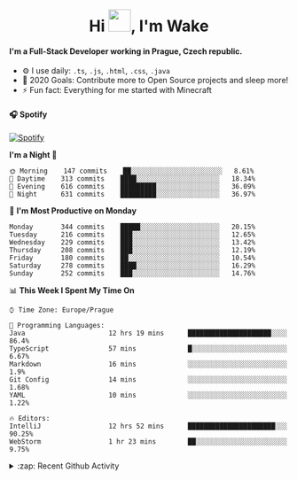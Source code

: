 <h1 align="center">Hi <img src="https://raw.githubusercontent.com/MrWakeCZ/MrWakeCZ/master/Hi.gif" width="40px" />, I'm Wake</h1>

#### I'm a Full-Stack Developer working in Prague, Czech republic.
- ⚙️ I use daily: `.ts`, `.js`, `.html`, `.css`, `.java`
- 🥅 2020 Goals: Contribute more to Open Source projects and sleep more!
- ⚡ Fun fact: Everything for me started with Minecraft

#### 🎧 Spotify
[![Spotify](https://novatorem-delta-eight.vercel.app/api/spotify)](https://open.spotify.com/user/wakeecz)

<!--START_SECTION:waka-->
**I'm a Night 🦉** 

```text
🌞 Morning    147 commits    ██░░░░░░░░░░░░░░░░░░░░░░░   8.61% 
🌆 Daytime    313 commits    ████░░░░░░░░░░░░░░░░░░░░░   18.34% 
🌃 Evening    616 commits    █████████░░░░░░░░░░░░░░░░   36.09% 
🌙 Night      631 commits    █████████░░░░░░░░░░░░░░░░   36.97%

```
📅 **I'm Most Productive on Monday** 

```text
Monday       344 commits    █████░░░░░░░░░░░░░░░░░░░░   20.15% 
Tuesday      216 commits    ███░░░░░░░░░░░░░░░░░░░░░░   12.65% 
Wednesday    229 commits    ███░░░░░░░░░░░░░░░░░░░░░░   13.42% 
Thursday     208 commits    ███░░░░░░░░░░░░░░░░░░░░░░   12.19% 
Friday       180 commits    ██░░░░░░░░░░░░░░░░░░░░░░░   10.54% 
Saturday     278 commits    ████░░░░░░░░░░░░░░░░░░░░░   16.29% 
Sunday       252 commits    ███░░░░░░░░░░░░░░░░░░░░░░   14.76%

```


📊 **This Week I Spent My Time On** 

```text
⌚︎ Time Zone: Europe/Prague

💬 Programming Languages: 
Java                     12 hrs 19 mins      █████████████████████░░░░   86.4% 
TypeScript               57 mins             █░░░░░░░░░░░░░░░░░░░░░░░░   6.67% 
Markdown                 16 mins             ░░░░░░░░░░░░░░░░░░░░░░░░░   1.9% 
Git Config               14 mins             ░░░░░░░░░░░░░░░░░░░░░░░░░   1.68% 
YAML                     10 mins             ░░░░░░░░░░░░░░░░░░░░░░░░░   1.22%

🔥 Editors: 
IntelliJ                 12 hrs 52 mins      ██████████████████████░░░   90.25% 
WebStorm                 1 hr 23 mins        ██░░░░░░░░░░░░░░░░░░░░░░░   9.75%

```


<!--END_SECTION:waka-->

<details>
  <summary>:zap: Recent Github Activity</summary>

<!--START_SECTION:activity-->
1. 🎉 Merged PR [#14](https://github.com/craftmania-cz/craftmanager/pull/14) in [craftmania-cz/craftmanager](https://github.com/craftmania-cz/craftmanager)
2. 🎉 Merged PR [#89](https://github.com/waked-cz/corgi/pull/89) in [waked-cz/corgi](https://github.com/waked-cz/corgi)
3. 🗣 Commented on [#14](https://github.com/craftmania-cz/craftmanager/issues/14) in [craftmania-cz/craftmanager](https://github.com/craftmania-cz/craftmanager)
4. 🎉 Merged PR [#2](https://github.com/craftmania-cz/craftcore/pull/2) in [craftmania-cz/craftcore](https://github.com/craftmania-cz/craftcore)
5. 🎉 Merged PR [#7](https://github.com/craftmania-cz/craftlobby/pull/7) in [craftmania-cz/craftlobby](https://github.com/craftmania-cz/craftlobby)
<!--END_SECTION:activity-->

</details>
